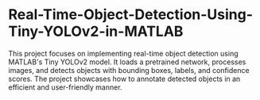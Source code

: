# Real-Time-Object-Detection-Using-Tiny-YOLOv2-in-MATLAB
 This project focuses on implementing real-time object detection using MATLAB's Tiny YOLOv2 model. It loads a pretrained network, processes images, and detects objects with bounding boxes, labels, and confidence scores. The project showcases how to annotate detected objects in an efficient and user-friendly manner.
